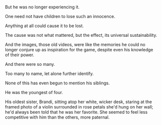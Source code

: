 But he was no longer experiencing it.

One need not have children to lose such an innocence.

Anything at all could cause it to be lost.

The cause was not what mattered, but the effect, its universal sustainability.

And the images, those old videos, were like the memories he could no longer conjure up as inspiration for the game, despite even his knowledge of their power.

And there were so many.

Too many to name, let alone further identify.

None of this has even begun to mention his siblings.

He was the youngest of four.

His oldest sister, Brandi, sitting atop her white, wicker desk, staring at the framed photo of a violin surrounded in rose petals she'd hung on her wall; he'd always been told that he was her favorite. She seemed to feel less competitive with him than the others, more paternal.